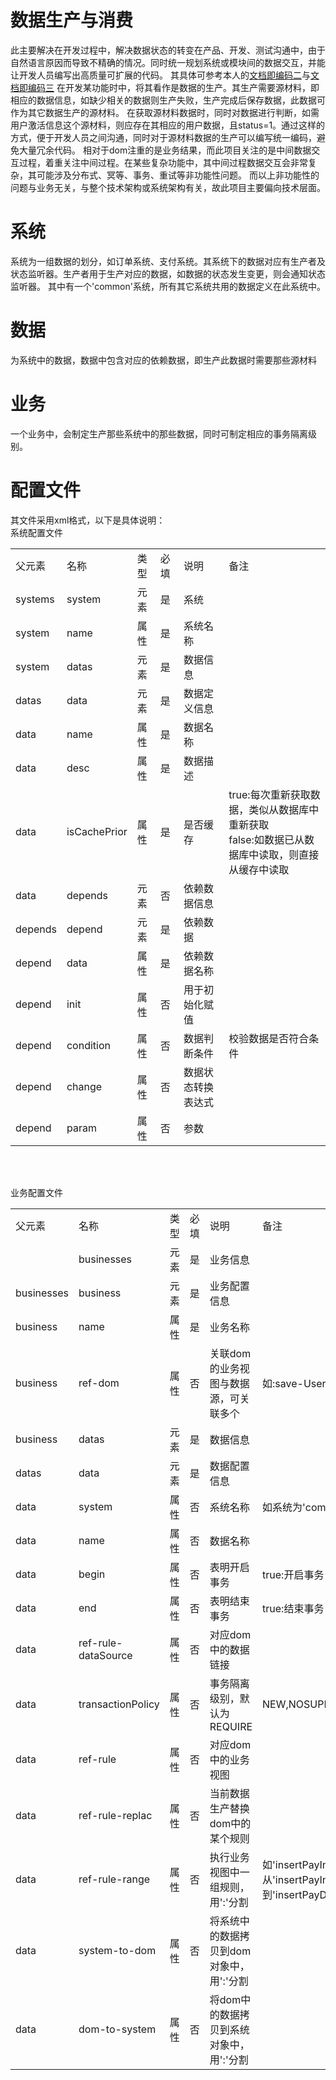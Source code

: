 # 数据生产与消费

此主要解决在开发过程中，解决数据状态的转变在产品、开发、测试沟通中，由于自然语言原因而导致不精确的情况。同时统一规划系统或模块间的数据交互，并能让开发人员编写出高质量可扩展的代码。
其具体可参考本人的[文档即编码二](https://blog.csdn.net/szlwin/article/details/77141140)与[文档即编码三](https://blog.csdn.net/szlwin/article/details/77922610)
在开发某功能时中，将其看作是数据的生产。其生产需要源材料，即相应的数据信息，如缺少相关的数据则生产失败，生产完成后保存数据，此数据可作为其它数据生产的源材料。
在获取源材料数据时，同时对数据进行判断，如需用户激活信息这个源材料，则应存在其相应的用户数据，且status=1。通过这样的方式，便于开发人员之间沟通，同时对于源材料数据的生产可以编写统一编码，避免大量冗余代码。
相对于dom注重的是业务结果，而此项目关注的是中间数据交互过程，着重关注中间过程。在某些复杂功能中，其中间过程数据交互会非常复杂，其可能涉及分布式、冥等、事务、重试等非功能性问题。
而以上非功能性的问题与业务无关，与整个技术架构或系统架构有关，故此项目主要偏向技术层面。

系统
===
系统为一组数据的划分，如订单系统、支付系统。其系统下的数据对应有生产者及状态监听器。生产者用于生产对应的数据，如数据的状态发生变更，则会通知状态监听器。
其中有一个'common'系统，所有其它系统共用的数据定义在此系统中。

数据
===
为系统中的数据，数据中包含对应的依赖数据，即生产此数据时需要那些源材料

业务
===
一个业务中，会制定生产那些系统中的那些数据，同时可制定相应的事务隔离级别。


配置文件
===
其文件采用xml格式，以下是具体说明：<br>
系统配置文件<br>
<table>
  <tr>
    <td>父元素</td>
    <td>名称</td>
    <td>类型</td>
    <td>必填</td>
    <td>说明</td>
    <td>备注</td>
  </tr>
  <tr>
    <td>systems</td>
    <td>system</td>
    <td>元素</td>
    <td>是</td>
    <td>系统</td>
    <td></td>
  </tr>
  <tr>
    <td>system</td>
    <td>name</td>
    <td>属性</td>
    <td>是</td>
    <td>系统名称</td>
    <td></td>
  </tr>
  <tr>
    <td>system</td>
    <td>datas</td>
    <td>元素</td>
    <td>是</td>
    <td>数据信息</td>
    <td></td>
  </tr>
  <tr>
    <td>datas</td>
    <td>data</td>
    <td>元素</td>
    <td>是</td>
    <td>数据定义信息</td>
    <td></td>
  </tr>
  <tr>
   <td>data</td>
    <td>name</td>
    <td>属性</td>
    <td>是</td>
    <td>数据名称</td>
    <td></td>
  </tr>
  <tr>
    <td>data</td>
    <td>desc</td>
    <td>属性</td>
    <td>是</td>
    <td>数据描述</td>
    <td></td>
  </tr>
  <tr>
    <td>data</td>
    <td>isCachePrior</td>
    <td>属性</td>
    <td>是</td>
    <td>是否缓存</td>
    <td>
        true:每次重新获取数据，类似从数据库中重新获取<br>
        false:如数据已从数据库中读取，则直接从缓存中读取<br>
    </td>
  </tr>
  <tr>
    <td>data</td>
    <td>depends</td>
    <td>元素</td>
    <td>否</td>
    <td>依赖数据信息</td>
    <td>
    </td>
  </tr>
  <tr>
    <td>depends</td>
    <td>depend</td>
    <td>元素</td>
    <td>是</td>
    <td>依赖数据</td>
    <td>
    </td>
  </tr>
  <tr>
    <td>depend</td>
    <td>data</td>
    <td>属性</td>
    <td>是</td>
    <td>依赖数据名称</td>
    <td>
    </td>
  </tr>
  <tr>
    <td>depend</td>
    <td>init</td>
    <td>属性</td>
    <td>否</td>
    <td>用于初始化赋值</td>
    <td>
    </td>
  </tr>
  <tr>
    <td>depend</td>
    <td>condition</td>
    <td>属性</td>
    <td>否</td>
    <td>数据判断条件</td>
    <td>校验数据是否符合条件</td>
  </tr>
  <tr>
    <td>depend</td>
    <td>change</td>
    <td>属性</td>
    <td>否</td>
    <td>数据状态转换表达式</td>
    <td>
    </td>
  </tr>
  <tr>
    <td>depend</td>
    <td>param</td>
    <td>属性</td>
    <td>否</td>
    <td>参数</td>
    <td>
    </td>
  </tr>
</table>
<br>
<br>

业务配置文件<br>
<table>
  <tr>
    <td>父元素</td>
    <td>名称</td>
    <td>类型</td>
    <td>必填</td>
    <td>说明</td>
    <td>备注</td>
  </tr>
  <tr>
    <td></td>
    <td>businesses</td>
    <td>元素</td>
    <td>是</td>
    <td>业务信息</td>
    <td></td>
  </tr>
  <tr>
    <td>businesses</td>
    <td>business</td>
    <td>元素</td>
    <td>是</td>
    <td>业务配置信息</td>
    <td></td>
  </tr>
  <tr>
    <td>business</td>
    <td>name</td>
    <td>属性</td>
    <td>是</td>
    <td>业务名称</td>
    <td></td>
  </tr>
  <tr>
    <td>business</td>
    <td>ref-dom</td>
    <td>属性</td>
    <td>否</td>
    <td>关联dom的业务视图与数据源，可关联多个</td>
    <td>如:save-User:data1,save-Order:data1</td>
  </tr>
  <tr>
    <td>business</td>
    <td>datas</td>
    <td>元素</td>
    <td>是</td>
    <td>数据信息</td>
    <td></td>
  </tr>
  <tr>
    <td>datas</td>
    <td>data</td>
    <td>元素</td>
    <td>是</td>
    <td>数据配置信息</td>
    <td></td>
  </tr>
  <tr>
    <td>data</td>
    <td>system</td>
    <td>属性</td>
    <td>否</td>
    <td>系统名称</td>
    <td>如系统为'common'，则不必填写</td>
  </tr>
  <tr>
    <td>data</td>
    <td>name</td>
    <td>属性</td>
    <td>否</td>
    <td>数据名称</td>
    <td></td>
  </tr>
  <tr>
    <td>data</td>
    <td>begin</td>
    <td>属性</td>
    <td>否</td>
    <td>表明开启事务</td>
    <td>true:开启事务</td>
  </tr>
  <tr>
    <td>data</td>
    <td>end</td>
    <td>属性</td>
    <td>否</td>
    <td>表明结束事务</td>
    <td>true:结束事务</td>
  </tr>
  <tr>
    <td>data</td>
    <td>ref-rule-dataSource</td>
    <td>属性</td>
    <td>否</td>
    <td>对应dom中的数据链接</td>
    <td></td>
  </tr>
  <tr>
    <td>data</td>
    <td>transactionPolicy</td>
    <td>属性</td>
    <td>否</td>
    <td>事务隔离级别，默认为REQUIRE</td>
    <td>NEW,NOSUPPORTED,REQUIRE,SUPPORTED</td>
  </tr>
  <tr>
    <td>data</td>
    <td>ref-rule</td>
    <td>属性</td>
    <td>否</td>
    <td>对应dom中的业务视图</td>
    <td></td>
  </tr>
  <tr>
    <td>data</td>
    <td>ref-rule-replac</td>
    <td>属性</td>
    <td>否</td>
    <td>当前数据生产替换dom中的某个规则</td>
    <td></td>
  </tr>
  <tr>
    <td>data</td>
    <td>ref-rule-range</td>
    <td>属性</td>
    <td>否</td>
    <td>执行业务视图中一组规则，用':'分割</td>
    <td>如'insertPayInfo:insertPayDetailList'表示为从'insertPayInfo'规则开始执行一直到'insertPayDetailList'规则结束</td>
  </tr>
  <tr>
    <td>data</td>
    <td>system-to-dom</td>
    <td>属性</td>
    <td>否</td>
    <td>将系统中的数据拷贝到dom对象中，用':'分割</td>
    <td></td>
  </tr>
  <tr>
    <td>data</td>
    <td>dom-to-system</td>
    <td>属性</td>
    <td>否</td>
    <td>将dom中的数据拷贝到系统对象中，用':'分割</td>
    <td></td>
  </tr>
</table>